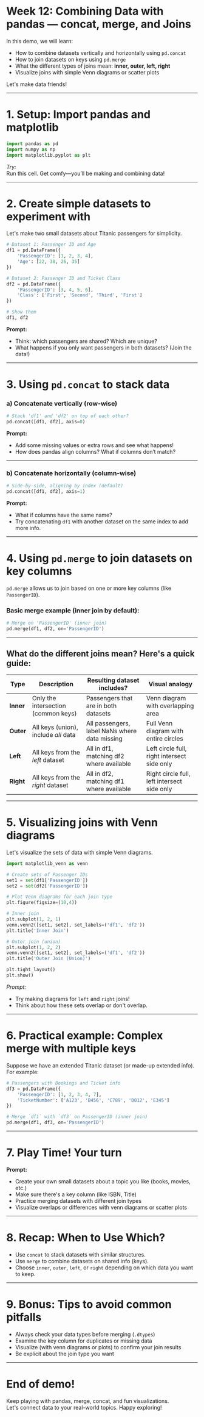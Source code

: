 # Week 12: Combining Data with pandas — concat, merge, and Joins

In this demo, we will learn:
- How to combine datasets vertically and horizontally using `pd.concat`
- How to join datasets on keys using `pd.merge`
- What the different types of joins mean: **inner, outer, left, right**
- Visualize joins with simple Venn diagrams or scatter plots

Let's make data friends!

---

# 1. Setup: Import pandas and matplotlib

```python
import pandas as pd
import numpy as np
import matplotlib.pyplot as plt
```

*Try:*  
Run this cell. Get comfy—you’ll be making and combining data!

---

# 2. Create simple datasets to experiment with

Let's make two small datasets about Titanic passengers for simplicity.

```python
# Dataset 1: Passenger ID and Age
df1 = pd.DataFrame({
    'PassengerID': [1, 2, 3, 4],
    'Age': [22, 38, 26, 35]
})

# Dataset 2: Passenger ID and Ticket Class
df2 = pd.DataFrame({
    'PassengerID': [3, 4, 5, 6],
    'Class': ['First', 'Second', 'Third', 'First']
})

# Show them
df1, df2
```

**Prompt:**  
- Think: which passengers are shared? Which are unique?  
- What happens if you only want passengers in both datasets? (Join the data!)

---

# 3. Using `pd.concat` to stack data

### a) Concatenate vertically (row-wise)

```python
# Stack 'df1' and 'df2' on top of each other?
pd.concat([df1, df2], axis=0)
```

**Prompt:**  
- Add some missing values or extra rows and see what happens!  
- How does pandas align columns? What if columns don’t match?

---

### b) Concatenate horizontally (column-wise)

```python
# Side-by-side, aligning by index (default)
pd.concat([df1, df2], axis=1)
```

**Prompt:**  
- What if columns have the same name?  
- Try concatenating `df1` with another dataset on the same index to add more info.

---

# 4. Using `pd.merge` to join datasets on key columns

`pd.merge` allows us to join based on one or more key columns (like `PassengerID`).

### Basic merge example (inner join by default):

```python
# Merge on 'PassengerID' (inner join)
pd.merge(df1, df2, on='PassengerID')
```

---

## What do the different joins mean? Here's a quick guide:

| Type    | Description                     | Resulting dataset includes?                          | Visual analogy                     |
|---------|---------------------------------|------------------------------------------------------|-------------------------------------|
| **Inner**   | Only the intersection (common keys) | Passengers that are in both datasets                | Venn diagram with overlapping area |
| **Outer**   | All keys (union), include *all* data  | All passengers, label NaNs where data missing    | Full Venn diagram with entire circles |
| **Left**    | All keys from the *left* dataset     | All in df1, matching df2 where available       | Left circle full, right intersect side only |
| **Right**   | All keys from the *right* dataset    | All in df2, matching df1 where available       | Right circle full, left intersect side only |

---

# 5. Visualizing joins with Venn diagrams

Let's visualize the sets of data with simple Venn diagrams.

```python
import matplotlib_venn as venn

# Create sets of Passenger IDs
set1 = set(df1['PassengerID'])
set2 = set(df2['PassengerID'])

# Plot Venn diagrams for each join type
plt.figure(figsize=(10,4))

# Inner join
plt.subplot(1, 2, 1)
venn.venn2([set1, set2], set_labels=('df1', 'df2'))
plt.title('Inner Join')

# Outer join (union)
plt.subplot(1, 2, 2)
venn.venn2([set1, set2], set_labels=('df1', 'df2'))
plt.title('Outer Join (Union)')

plt.tight_layout()
plt.show()
```

*Prompt:*  
- Try making diagrams for `left` and `right` joins!  
- Think about how these sets overlap or don't overlap.  

---

# 6. Practical example: Complex merge with multiple keys

Suppose we have an extended Titanic dataset (or made-up extended info). For example:

```python
# Passengers with Bookings and Ticket info
df3 = pd.DataFrame({
    'PassengerID': [1, 2, 3, 4, 7],
    'TicketNumber': ['A123', 'B456', 'C789', 'D012', 'E345']
})

# Merge `df1` with `df3` on PassengerID (inner join)
pd.merge(df1, df3, on='PassengerID')
```

---

# 7. Play Time! Your turn

**Prompt:**

- Create your own small datasets about a topic you like (books, movies, etc.)
- Make sure there's a key column (like ISBN, Title)
- Practice merging datasets with different join types
- Visualize overlaps or differences with venn diagrams or scatter plots

---

# 8. Recap: When to Use Which?

- Use `concat` to stack datasets with similar structures.
- Use `merge` to combine datasets on shared info (keys).
- Choose `inner`, `outer`, `left`, or `right` depending on which data you want to keep.

---

# 9. Bonus: Tips to avoid common pitfalls

- Always check your data types before merging (`.dtypes`)
- Examine the key column for duplicates or missing data
- Visualize (with venn diagrams or plots) to confirm your join results
- Be explicit about the join type you want

---

# End of demo!  
Keep playing with pandas, merge, concat, and fun visualizations.  
Let's connect data to your real-world topics. Happy exploring!
